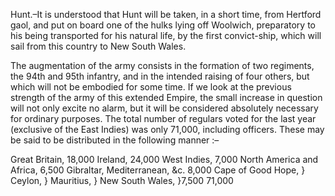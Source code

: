  Hunt.–It is understood that Hunt will be taken, in a short time, from Hertford gaol, and put on board one of the hulks lying off Woolwich, preparatory to his being transported for his natural life, by the first convict-ship, which will sail from this country to New South Wales.  The augmentation of the army consists in the formation of two regiments, the 94th and 95th infantry, and in the intended raising of four others, but which will not be embodied for some time. If we look at the previous strength of the army of this extended Empire, the small increase in question will not only excite no alarm, but it will be considered absolutely necessary for ordinary purposes. The total number of regulars voted for the last year (exclusive of the East Indies) was only 71,000, including officers. These may be said to be distributed in the following manner :–  Great Britain, 18,000 Ireland, 24,000 West Indies, 7,000 North America and Africa, 6,500 Gibraltar, Mediterranean, &c. 8,000 Cape of Good Hope, } Ceylon, } Mauritius, } New South Wales, }7,500 71,000  